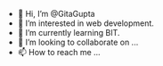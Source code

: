 - 👋 Hi, I’m @GitaGupta
- 👀 I’m interested in web development.
- 🌱 I’m currently learning BIT.
- 💞️ I’m looking to collaborate on ...
- 📫 How to reach me ...
<!---
GitaGupta/GitaGupta is a ✨ special ✨ repository because its `README.md` (this file) appears on your GitHub profile.
You can click the Preview link to take a look at your changes.
--->

